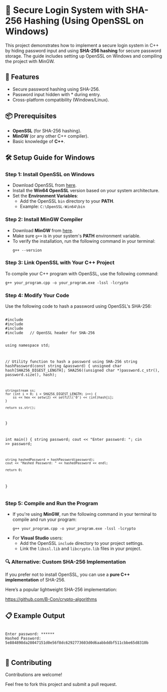  <h1>🔐 Secure Login System with SHA-256 Hashing (Using OpenSSL on Windows)</h1>
    <p>This project demonstrates how to implement a secure login system in C++ by hiding password input and using <strong>SHA-256 hashing</strong> for secure password storage. The guide includes setting up OpenSSL on Windows and compiling the project with MinGW.</p>

<h2>🚀 Features</h2>
    <ul>
        <li>Secure password hashing using SHA-256.</li>
        <li>Password input hidden with * during entry.</li>
        <li>Cross-platform compatibility (Windows/Linux).</li>
    </ul>

<h2>📦 Prerequisites</h2>
    <ul>
        <li><strong>OpenSSL</strong> (for SHA-256 hashing).</li>
        <li><strong>MinGW</strong> (or any other C++ compiler).</li>
        <li>Basic knowledge of <strong>C++</strong>.</li>
    </ul>

<h2>🛠️ Setup Guide for Windows</h2>

    
<h3>Step 1: Install OpenSSL on Windows</h3>
    <ul>
        <li>Download OpenSSL from <a href="https://slproweb.com/products/Win32OpenSSL.html">here</a>.</li>
        <li>Install the <strong>Win64 OpenSSL</strong> version based on your system architecture.</li>
        <li>Set the <strong>Environment Variables</strong>:
            <ul>
                <li>Add the OpenSSL <code>bin</code> directory to your <strong>PATH</strong>.</li>
                <li>Example: <code>C:\OpenSSL-Win64\bin</code></li>
            </ul>
        </li>
    </ul>

<h3>Step 2: Install MinGW Compiler</h3>
    <ul>
        <li>Download <strong>MinGW</strong> from <a href="https://sourceforge.net/projects/mingw/">here</a>.</li>
        <li>Make sure <code>g++</code> is in your system's <strong>PATH</strong> environment variable.</li>
        <li>To verify the installation, run the following command in your terminal:
            <pre><code>g++ --version</code></pre>
        </li>
    </ul>

<h3>Step 3: Link OpenSSL with Your C++ Project</h3>
    <p>To compile your C++ program with OpenSSL, use the following command:</p>
    <pre><code>g++ your_program.cpp -o your_program.exe -lssl -lcrypto</code></pre>

<h3>Step 4: Modify Your Code</h3>
    <p>Use the following code to hash a password using OpenSSL's SHA-256:</p>
    <pre><code>
#include <iostream>
#include <iomanip>
#include <sstream>
#include <openssl/sha.h>  // OpenSSL header for SHA-256

using namespace std;

// Utility function to hash a password using SHA-256
string hashPassword(const string &password) {
    unsigned char hash[SHA256_DIGEST_LENGTH];
    SHA256((unsigned char *)password.c_str(), password.size(), hash);

    stringstream ss;
    for (int i = 0; i < SHA256_DIGEST_LENGTH; i++) {
        ss << hex << setw(2) << setfill('0') << (int)hash[i];
    }

    return ss.str();
}

int main() {
    string password;
    cout << "Enter password: ";
    cin >> password;

    string hashedPassword = hashPassword(password);
    cout << "Hashed Password: " << hashedPassword << endl;

    return 0;
}
    </code></pre>

<h3>Step 5: Compile and Run the Program</h3>
    <ul>
        <li>If you're using <strong>MinGW</strong>, run the following command in your terminal to compile and run your program:
            <pre><code>g++ your_program.cpp -o your_program.exe -lssl -lcrypto</code></pre>
        </li>
        <li>For <strong>Visual Studio</strong> users:
            <ul>
                <li>Add the OpenSSL <code>include</code> directory to your project settings.</li>
                <li>Link the <code>libssl.lib</code> and <code>libcrypto.lib</code> files in your project.</li>
            </ul>
        </li>
    </ul>

<h3>🔍 Alternative: Custom SHA-256 Implementation</h3>
    <p>If you prefer not to install OpenSSL, you can use a <strong>pure C++ implementation</strong> of SHA-256.</p>
    <p>Here’s a popular lightweight SHA-256 implementation:</p>
    <p><a href="https://github.com/B-Con/crypto-algorithms">https://github.com/B-Con/crypto-algorithms</a></p>

    
<h2>📋 Example Output</h2>
    <pre><code>
Enter password: ******
Hashed Password: 5e884898da28047151d0e56f8dc6292773603d0d6aabbddbf511cbbe65d8310b
    </code></pre>

<h2>🤝 Contributing</h2>
    <p>Contributions are welcome!</p>
    <p>Feel free to fork this project and submit a pull request.</p>